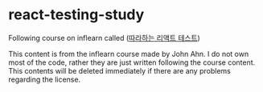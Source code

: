 # react-testing-study

Following course on inflearn called ([따라하는 리액트 테스트](https://www.inflearn.com/course/%EB%94%B0%EB%9D%BC%ED%95%98%EB%8A%94-%EB%A6%AC%EC%95%A1%ED%8A%B8-%ED%85%8C%EC%8A%A4%ED%8A%B8))

This content is from the inflearn course made by John Ahn. I do not own most of the code, rather they are just written following the course content. This contents will be deleted immediately if there are any problems regarding the license.
